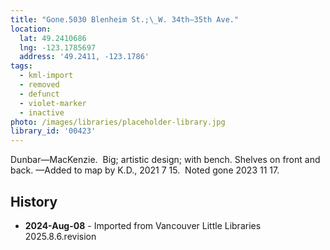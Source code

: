 ```yaml
---
title: "Gone.5030 Blenheim St.;\_W. 34th—35th Ave."
location:
  lat: 49.2410686
  lng: -123.1785697
  address: '49.2411, -123.1786'
tags:
  - kml-import
  - removed
  - defunct
  - violet-marker
  - inactive
photo: /images/libraries/placeholder-library.jpg
library_id: '00423'
---
```

Dunbar—MacKenzie.  Big; artistic design; with bench. Shelves on front and back.
—Added to map by K.D., 2021 7 15.  
Noted gone 2023 11 17.

## History
- **2024-Aug-08** - Imported from Vancouver Little Libraries 2025.8.6.revision
